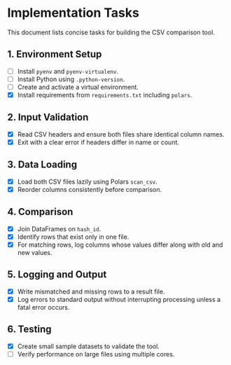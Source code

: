 # Implementation Tasks

This document lists concise tasks for building the CSV comparison tool.

## 1. Environment Setup
- [ ] Install `pyenv` and `pyenv-virtualenv`.
- [ ] Install Python using `.python-version`.
- [ ] Create and activate a virtual environment.
- [x] Install requirements from `requirements.txt` including `polars`.

## 2. Input Validation
- [x] Read CSV headers and ensure both files share identical column names.
- [x] Exit with a clear error if headers differ in name or count.

## 3. Data Loading
- [x] Load both CSV files lazily using Polars `scan_csv`.
- [x] Reorder columns consistently before comparison.

## 4. Comparison
- [x] Join DataFrames on `hash_id`.
- [x] Identify rows that exist only in one file.
- [x] For matching rows, log columns whose values differ along with old and new values.

## 5. Logging and Output
- [x] Write mismatched and missing rows to a result file.
- [x] Log errors to standard output without interrupting processing unless a fatal error occurs.

## 6. Testing
- [x] Create small sample datasets to validate the tool.
- [ ] Verify performance on large files using multiple cores.
